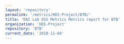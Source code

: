 ```yaml
---
layout: 'repository'
permalink: '/metrics/HDI-Project/BTB/'
title: 'DAI Lab OSS Metrics Metrics report for BTB'
organization: 'HDI-Project'
repository: 'BTB'
current_date: '2018-11-04'
---
```

